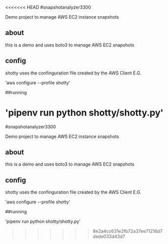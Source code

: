 <<<<<<< HEAD
#snapshotanalyzer3300

Demo project to manage AWS EC2 instance snapshots

## about

this is a demo and uses boto3 to manage AWS EC2 snapshots

## config

shotty uses the confinguration file created by the AWS Client E.G.

'aws configure --profile shotty'

##running

'pipenv run python shotty/shotty.py'
=======
#snapshotanalyzer3300

Demo project to manage AWS EC2 instance snapshots

## about

this is a demo and uses boto3 to manage AWS EC2 snapshots

## config

shotty uses the confinguration file created by the AWS Client E.G.

'aws configure --profile shotty'

##running

'pipenv run python shotty/shotty.py'
>>>>>>> 8e2a4cc631e2fb72a37ee71216d7dede033d43d7
